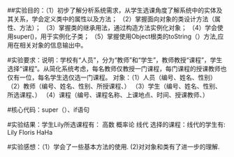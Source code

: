 ##实验目的：（1）初步了解分析系统需求，从学生选课角度了解系统中的实体及其关系，学会定义类中的属性以及方法；
（2）掌握面向对象的类设计方法（属性、方法）；
（3）掌握类的继承用法，通过构造方法实例化对象；
（4）学会使用super()，用于实例化子类；
（5）掌握使用Object根类的toString（）方法,应用在相关对象的信息输出中。

#实验要求：说明：学校有“人员”，分为“教师”和“学生”，教师教授“课程”，学生选择“课程”。从简化系统考虑，每名教师仅教授一门课程，每门课程的授课教师也仅有一位，每名学生选仅选一门课程。
对象：（1）人员（编号、姓名、性别）
（2）教师（编号、姓名、性别、所授课程、）
（3）学生（编号、姓名、性别、所选课程、）
（4）课程（编号、课程名称、上课地点、时间、授课教师、）

#核心代码：super（）、if语句

#实验结果：学生Lily所选课程有：
高数 概率论 线代 
选择的课程：线代的学生有:
Lily Floris HaHa 

#实验感想：（1）学会了一些基本方法的使用.
           (2)对对象和类有了进一步的理解.
